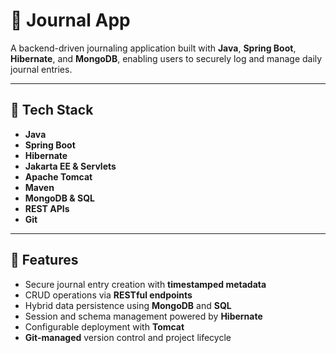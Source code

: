 # 📝 Journal App

A backend-driven journaling application built with **Java**, **Spring Boot**, **Hibernate**, and **MongoDB**, enabling users to securely log and manage daily journal entries.

---

## 🔧 Tech Stack

- **Java**
- **Spring Boot**
- **Hibernate**
- **Jakarta EE & Servlets**
- **Apache Tomcat**
- **Maven**
- **MongoDB & SQL**
- **REST APIs**
- **Git**

---

## 📌 Features

- Secure journal entry creation with **timestamped metadata**
- CRUD operations via **RESTful endpoints**
- Hybrid data persistence using **MongoDB** and **SQL**
- Session and schema management powered by **Hibernate**
- Configurable deployment with **Tomcat**
- **Git-managed** version control and project lifecycle




